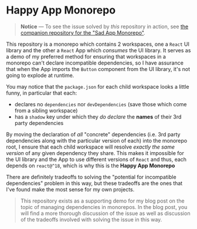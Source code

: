 # Happy App Monorepo

> **Notice** — To see the issue solved by _this_ repository in action, see
> [the companion repository for the "Sad App Monorepo"](https://github.com/andrewbrey/blog-monorepo-deps-sad-app).

This repository is a monorepo which contains 2 workspaces, one a `React` UI
library and the other a `React` App which _consumes_ the UI library. It serves
as a demo of my preferred method for ensuring that workspaces in a monorepo
can't declare incompatible dependencies, so I have assurance that when the App
imports the `Button` component from the UI library, it's not going to explode at
runtime.

You may notice that the `package.json` for each child workspace looks a little
funny, in particular that each:

- declares no `dependencies` nor `devDependencies` (save those which come from a
  sibling workspace)
- has a `shadow` key under which they _do declare_ the **names** of their 3rd
  party dependencies

By moving the declaration of _all_ "concrete" dependencies (i.e. 3rd party
dependencies along with the particular version of each) into the monorepo root,
I ensure that each child workspace will resolve _exactly the same version_ of
any given dependency they share. This makes it impossible for the UI library and
the App to use different versions of `React` and thus, each depends on
`react@^18`, which is why this is the **Happy App Monorepo**

There are definitely tradeoffs to solving the "potential for incompatible
dependencies" problem in this way, but these tradeoffs are the ones that I've
found make the most sense for my own projects.

> This repository exists as a supporting demo for my blog post on the topic of
> managing dependencies in monorepos. In the blog post, you will find a more
> thorough discussion of the issue as well as discussion of the tradeoffs
> involved with solving the issue in this way.
